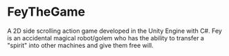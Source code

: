 # FeyTheGame
A 2D side scrolling action game developed in the Unity Engine with C#. 
Fey is an accidental magical robot/golem who has the ability to transfer a "spirit" into other machines and give them free will.
